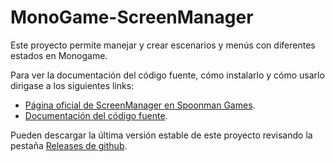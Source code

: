 # MonoGame-ScreenManager

Este proyecto permite manejar y crear escenarios y menús con diferentes estados en Monogame.

Para ver la documentación del código fuente, cómo instalarlo y cómo usarlo dirigase a los siguientes links:

* [Página oficial de ScreenManager en Spoonman Games](http://www.spoonmangames.cl/MonoGame-ScreenManager/).
* [Documentación del código fuente](http://www.spoonmangames.cl/MonoGame-ScreenManager/doc/).

Pueden descargar la última versión estable de este proyecto revisando la pestaña [Releases de github](https://github.com/SpoonmanGames/MonoGame-ScreenManager/releases).